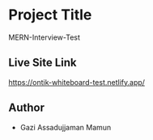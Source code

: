 # Project Title

MERN-Interview-Test

## Live Site Link

https://ontik-whiteboard-test.netlify.app/

## Author

- Gazi Assadujjaman Mamun
